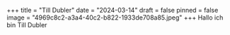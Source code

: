 +++
title = "Till Dubler"
date = "2024-03-14"
draft = false
pinned = false
image = "4969c8c2-a3a4-40c2-b822-1933de708a85.jpeg"
+++
Hallo ich bin Till Dubler